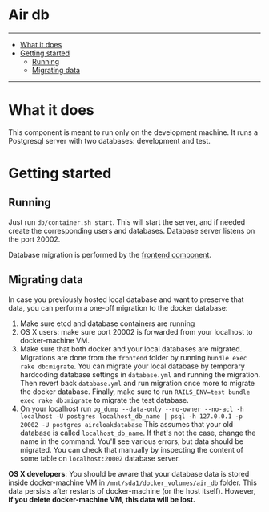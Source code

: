 Air db
============

----------------------

- [What it does](#what-it-does)
- [Getting started](#getting-started)
    - [Running](#running)
    - [Migrating data](#migrating-data)

----------------------

# What it does

This component is meant to run only on the development machine. It runs a Postgresql server with two databases: development and test.

# Getting started

## Running

Just run `db/container.sh start`. This will start the server, and if needed create the corresponding users and
databases. Database server listens on the port 20002.

Database migration is performed by the [frontend component](../frontend/README.md#running).

## Migrating data

In case you previously hosted local database and want to preserve that data, you can perform a one-off migration to the docker database:

1. Make sure etcd and database containers are running
2. OS X users: make sure port 20002 is forwarded from your localhost to docker-machine VM.
3. Make sure that both docker and your local databases are migrated. Migrations are done from the `frontend` folder by running `bundle exec rake db:migrate`. You can migrate your local database by temporary hardcoding database settings in `database.yml` and running the migration. Then revert back `database.yml` and run migration once more to migrate the docker database. Finally, make sure to run `RAILS_ENV=test bundle exec rake db:migrate` to migrate the test database.
4. On your localhost run
   `pg_dump --data-only --no-owner --no-acl -h localhost -U postgres localhost_db_name | psql -h 127.0.0.1 -p 20002 -U postgres aircloakdatabase`
   This assumes that your old database is called `localhost_db_name`. If that's not the case, change the name in the command. You'll see various errors, but data should be migrated. You can check that manually by inspecting the content of some table on `localhost:20002` database server.

__OS X developers__: You should be aware that your database data is stored inside docker-machine VM in
`/mnt/sda1/docker_volumes/air_db` folder. This data persists after restarts of docker-machine (or the host itself). However, __if you delete docker-machine VM, this data will be lost.__
